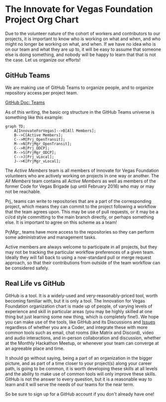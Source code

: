 <!--
 Copyright (C) 2022 Innovate for Vegas Foundation
 
 This file is part of doc-cfv-howtos.
 
 doc-cfv-howtos is free software: you can redistribute it and/or modify
 it under the terms of the GNU General Public License as published by
 the Free Software Foundation, either version 3 of the License, or
 (at your option) any later version.
 
 doc-cfv-howtos is distributed in the hope that it will be useful,
 but WITHOUT ANY WARRANTY; without even the implied warranty of
 MERCHANTABILITY or FITNESS FOR A PARTICULAR PURPOSE.  See the
 GNU General Public License for more details.
 
 You should have received a copy of the GNU General Public License
 along with doc-cfv-howtos.  If not, see <http://www.gnu.org/licenses/>.
-->

# The Innovate for Vegas Foundation Project Org Chart

Due to the volunteer nature of the cohort of workers and contributors to our projects, it is important to know who is working on what and when, and who might no longer be working on what, and when. If we have no idea who is on our team and what they are up to, it will be easy to assume that someone else is doing something, and nobody will be happy to learn that that is not the case. Let us organize our efforts!

## GitHub Teams

We are making use of GitHub Teams to organize people, and to organize repository access per project team.

[GitHub Doc: Teams](https://docs.github.com/en/organizations/organizing-members-into-teams/about-teams)

As of this writing, the basic org structure in the GitHub Teams universe is something like this example:

```mermaid
graph TD;
    A[InnovateForVegas]-->B[All Members];
    B-->C[Active Members];
    C-->M[Prj_OpenTransit];
    M-->N[PrjMgr_OpenTransit];
    C-->R[Prj_ODCP];
    R-->S[PrjMgr_ODCP];
    C-->J[Prj_vLocal];
    J-->K[PrjMgr_vLocal];
```

The *Active Members* team is all members of Innovate for Vegas Foundation volunteers who are actively working on projects in one way or another. The *All Members* team contains all *Active Members* as well as members of the former Code for Vegas Brigade (up until February 2016) who may or may not be reachable.

Prj_ teams can write to repositories that are a part of the corresponding project, which means they can commit to the project following a workflow that the team agrees upon. This may be use of pull requests, or it may be a ci/cd style committing to the main branch directly, or perhaps something else. It is important to agree on this scheme as a team!

PrjMgr_ teams have more access to the repositories so they can perform some administrative and management tasks.

Active members are always welcome to participate in all projects, but they may not be tracking the particular workflow preferences of a given team. Ideally they will fall back to using a now-standard pull or merge request approach, so that their contributions from outside of the team workflow can be considered safely.

## Real Life vs GitHub

GitHub is a tool. It is a widely-used and very-reasonably-priced tool, worth becoming familiar with, but it is only a tool. The Innovation for Vegas Foundation organization chart is made up of people, of varying levels of experience and skill in particular areas (you may be highly skilled at one thing but just learning some new thing, which is completely fine!). We hope you can make use of the tools, like GitHub and its Discussions and [Issues](issues.md) regardless of whether you are a Coder, and integrate these with more common tools such as email, chat rooms (like Matrix and Discord), video and audio interactions, and in-person collaboration and discussion, whether at the Monthly Hackathon Meetup, or whenever your team can converge at an agreeable place and time.

It should go without saying, being a part of an organization in the bigger picture, and as part of a time closer to your project(s) along your career path, is going to be common, it is worth developing these skills at all levels and the ability to make use of common tools will only improve these skills. GitHub is not the answer to every question, but it is a reasonable way to learn and it will serve the needs of our teams for the near term.

So be sure to sign up for a GitHub account if you don't already have one!
